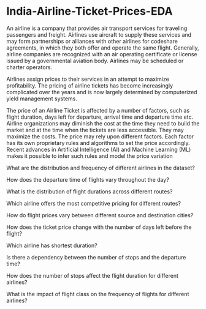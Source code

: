 # India-Airline-Ticket-Prices-EDA

An airline is a company that provides air transport services for traveling passengers and freight. Airlines use aircraft to supply these services and may form partnerships or alliances with other airlines for codeshare agreements, in which they both offer and operate the same flight. Generally, airline companies are recognized with an air operating certificate or license issued by a governmental aviation body. Airlines may be scheduled or charter operators.

Airlines assign prices to their services in an attempt to maximize profitability. The pricing of airline tickets has become increasingly complicated over the years and is now largely determined by computerized yield management systems.

The price of an Airline Ticket is affected by a number of factors, such as flight duration, days left for departure, arrival time and departure time etc. Airline organizations may diminish the cost at the time they need to build the market and at the time when the tickets are less accessible. They may maximize the costs. The price may rely upon different factors. Each factor has its own proprietary rules and algorithms to set the price accordingly. Recent advances in Artificial Intelligence (AI) and Machine Learning (ML) makes it possible to infer such rules and model the price variation

What are the distribution and frequency of different airlines in the dataset?

How does the departure time of flights vary throughout the day?

What is the distribution of flight durations across different routes?

Which airline offers the most competitive pricing for different routes?

How do flight prices vary between different source and destination cities?

How does the ticket price change with the number of days left before the flight?

Which airline has shortest duration?

Is there a dependency between the number of stops and the departure time?

How does the number of stops affect the flight duration for different airlines?

What is the impact of flight class on the frequency of flights for different airlines?
